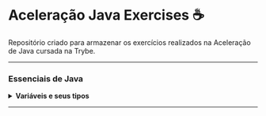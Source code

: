 # Aceleração Java Exercises :coffee:
Repositório criado para armazenar os exercícios realizados na Aceleração de Java cursada na Trybe.

---

### Essenciais de Java

<details>
  <summary>
    <strong>Variáveis e seus tipos</strong>
  </summary>
  <br>

- [x] [Antecessor e Sucessor](/01-variaveis-e-seus-tipos/antecessor-sucessor/)
- [x] [Calcular Area do Quadrado](/01-variaveis-e-seus-tipos/calcula-area/)
- [x] [Calculadora IMC](/01-variaveis-e-seus-tipos/calcula-imc/)
- [x] [Conversão de Bytes](/01-variaveis-e-seus-tipos/converte-bytes/)
- [x] [Estado da Lâmpada](/01-variaveis-e-seus-tipos/estado-lampada/)
- [x] [Fatorial de 18](/01-variaveis-e-seus-tipos/fatorial/)
- [x] [Soma do primeiro e último elemento](/01-variaveis-e-seus-tipos/soma-elementos/)

</details>

---
